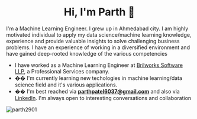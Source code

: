 <h1 align="center">Hi, I'm Parth 👋</h1>

<!--
**Parth/parth2901** is a ✨ _special_ ✨ repository because its `README.md` (this file) appears on your GitHub profile.
-->

I'm a Machine Learning Engineer. I grew up in Ahmedabad city. I am highly motivated individual to apply my data science/machine learning knowledge, experience and provide valuable insights to solve challenging business problems. I have an experience of working in a diversified environment and have gained deep-rooted knowledge of the various competencies


- I have worked as a Machine Learning Engineer at [Brilworks Software LLP](https://www.brilworks.com/), a Professional Services company.
- �� I'm currently learning new techologies in machine learning/data science field and it's various applications.
- �� I'm best reached via **parthpatel6037@gmail.com** and also via [LinkedIn](https://www.linkedin.com/in/parth-patel-6026b7165/). I'm always open to interesting conversations and collaboration

<p><img align="center" src="https://github-readme-stats.vercel.app/api?username=parth2901&show_icons=true" alt="parth2901" /></p>
